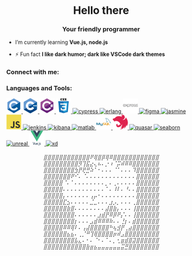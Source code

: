 <h1 align="center">Hello there</h1>
<h3 align="center">Your friendly programmer</h3>

-  I’m currently learning **Vue.js, node.js**

- ⚡ Fun fact **I like dark humor; dark like VSCode dark themes**

<h3 align="left">Connect with me:</h3>
<p align="left">
</p>

<h3 align="left">Languages and Tools:</h3>
<p align="left"> <a href="https://www.cprogramming.com/" target="_blank" rel="noreferrer"> <img src="https://raw.githubusercontent.com/devicons/devicon/master/icons/c/c-original.svg" alt="c" width="40" height="40"/> </a> <a href="https://www.w3schools.com/cpp/" target="_blank" rel="noreferrer"> <img src="https://raw.githubusercontent.com/devicons/devicon/master/icons/cplusplus/cplusplus-original.svg" alt="cplusplus" width="40" height="40"/> </a> <a href="https://www.w3schools.com/cs/" target="_blank" rel="noreferrer"> <img src="https://raw.githubusercontent.com/devicons/devicon/master/icons/csharp/csharp-original.svg" alt="csharp" width="40" height="40"/> </a> <a href="https://www.w3schools.com/css/" target="_blank" rel="noreferrer"> <img src="https://raw.githubusercontent.com/devicons/devicon/master/icons/css3/css3-original-wordmark.svg" alt="css3" width="40" height="40"/> </a> <a href="https://www.cypress.io" target="_blank" rel="noreferrer"> <img src="https://raw.githubusercontent.com/simple-icons/simple-icons/6e46ec1fc23b60c8fd0d2f2ff46db82e16dbd75f/icons/cypress.svg" alt="cypress" width="40" height="40"/> </a> <a href="https://www.erlang.org/" target="_blank" rel="noreferrer"> <img src="https://www.vectorlogo.zone/logos/erlang/erlang-official.svg" alt="erlang" width="40" height="40"/> </a> <a href="https://expressjs.com" target="_blank" rel="noreferrer"> <img src="https://raw.githubusercontent.com/devicons/devicon/master/icons/express/express-original-wordmark.svg" alt="express" width="40" height="40"/> </a> <a href="https://www.figma.com/" target="_blank" rel="noreferrer"> <img src="https://www.vectorlogo.zone/logos/figma/figma-icon.svg" alt="figma" width="40" height="40"/> </a> <a href="https://jasmine.github.io/" target="_blank" rel="noreferrer"> <img src="https://www.vectorlogo.zone/logos/jasmine/jasmine-icon.svg" alt="jasmine" width="40" height="40"/> </a> <a href="https://developer.mozilla.org/en-US/docs/Web/JavaScript" target="_blank" rel="noreferrer"> <img src="https://raw.githubusercontent.com/devicons/devicon/master/icons/javascript/javascript-original.svg" alt="javascript" width="40" height="40"/> </a> <a href="https://www.jenkins.io" target="_blank" rel="noreferrer"> <img src="https://www.vectorlogo.zone/logos/jenkins/jenkins-icon.svg" alt="jenkins" width="40" height="40"/> </a> <a href="https://www.elastic.co/kibana" target="_blank" rel="noreferrer"> <img src="https://www.vectorlogo.zone/logos/elasticco_kibana/elasticco_kibana-icon.svg" alt="kibana" width="40" height="40"/> </a> <a href="https://www.mathworks.com/" target="_blank" rel="noreferrer"> <img src="https://upload.wikimedia.org/wikipedia/commons/2/21/Matlab_Logo.png" alt="matlab" width="40" height="40"/> </a> <a href="https://www.mysql.com/" target="_blank" rel="noreferrer"> <img src="https://raw.githubusercontent.com/devicons/devicon/master/icons/mysql/mysql-original-wordmark.svg" alt="mysql" width="40" height="40"/> </a> <a href="https://nestjs.com/" target="_blank" rel="noreferrer"> <img src="https://raw.githubusercontent.com/devicons/devicon/master/icons/nestjs/nestjs-plain.svg" alt="nestjs" width="40" height="40"/> </a> <a href="https://quasar.dev/" target="_blank" rel="noreferrer"> <img src="https://cdn.quasar.dev/logo/svg/quasar-logo.svg" alt="quasar" width="40" height="40"/> </a> <a href="https://seaborn.pydata.org/" target="_blank" rel="noreferrer"> <img src="https://seaborn.pydata.org/_images/logo-mark-lightbg.svg" alt="seaborn" width="40" height="40"/> </a> <a href="https://unrealengine.com/" target="_blank" rel="noreferrer"> <img src="https://raw.githubusercontent.com/kenangundogan/fontisto/036b7eca71aab1bef8e6a0518f7329f13ed62f6b/icons/svg/brand/unreal-engine.svg" alt="unreal" width="40" height="40"/> </a> <a href="https://vuejs.org/" target="_blank" rel="noreferrer"> <img src="https://raw.githubusercontent.com/devicons/devicon/master/icons/vuejs/vuejs-original-wordmark.svg" alt="vuejs" width="40" height="40"/> </a> <a href="https://www.adobe.com/products/xd.html" target="_blank" rel="noreferrer"> <img src="https://cdn.worldvectorlogo.com/logos/adobe-xd.svg" alt="xd" width="40" height="40"/> </a> </p>

<h6 align="center">⣿⣿⣿⣿⣿⣿⣿⣿⣿⣿⣿⣿⠟⢿⣿⡿⢿⠿⣿⣿⣿⣿⣿⣿⣿⣿⣿⣿⣿⣿
⣿⣿⣿⣿⣿⣿⣿⣿⣿⡻⢹⣯⣔⢄⠦⠄⡐⠰⠈⡭⠾⠿⠿⣿⣿⣿⣿⣿⣿⣿
⣿⣿⣿⣿⣿⣿⣿⣿⣳⡟⢟⣛⠵⠁⠂⠄⠄⠄⠈⠁⠄⠄⠄⠹⣿⣿⣿⣿⣿⣿
⣿⣿⣿⣿⣿⣿⣿⠟⠊⠄⠈⠄⠄⠄⠄⠄⠄⠄⠄⠄⠄⠄⠄⠄⣿⣿⣿⣿⣿⣿
⣿⣿⣿⣿⣿⠈⠄⠁⠄⠄⠄⠄⠄⠄⠄⠄⡀⠄⢀⠄⠄⠄⠄⠄⣿⣿⣿⣿⣿⣿
⣿⣿⣿⣿⣿⠄⠄⠄⠄⠄⠄⠄⠄⠄⠄⠄⠁⠄⠸⠇⠄⠘⠄⠄⣿⣿⣿⣿⣿⣿
⣿⣿⣿⣿⣿⡄⠄⠄⠄⠄⠄⠄⢠⡤⠂⠄⠄⠄⠄⠄⠄⠄⠄⠄⣿⣿⣿⣿⣿⣿
⣿⣿⣿⣿⣿⣏⣢⠄⠄⠄⠄⠄⣈⣀⠄⠄⠄⣰⡠⡀⠄⠄⠄⢀⣿⣿⣿⣿⣿⣿
⣿⣿⣿⣿⣿⣿⣷⣿⠄⠄⠄⠄⠄⠄⠄⠄⣼⣿⣷⡄⠄⠄⠄⢸⣿⣿⣿⣿⣿⣿
⣿⣿⣿⣿⣿⣿⣿⣿⠄⠄⠄⠄⠄⠄⣰⣾⡟⠿⡿⠟⡌⠄⠄⢸⣿⣿⣿⣿⣿⣿
⣿⣿⣿⣿⣿⣿⣿⣿⡆⠄⠄⠄⣠⣾⠿⠿⠿⠷⠄⠄⢘⡆⠄⣾⣿⣿⣿⣿⣿⣿
⣿⣿⣿⣿⣿⠿⠿⢿⠇⠄⢠⣼⣿⣿⣿⣿⣿⠓⢦⣺⡟⢀⣴⣿⣿⣿⣿⣿⣿⣿
⣿⣿⣿⣿⣿⣿⣦⣦⠄⢀⡈⠛⢹⢿⣿⣿⣿⣿⡶⠾⣠⣿⣿⣿⣿⣿⣿⣿⣿⣿
⣿⣿⣿⣿⣿⣿⣿⣿⣧⣄⠄⠂⠄⠈⠂⠄⠁⠄⡀⢂⣶⣾⣿⣽⣿⣿⣿⣿⣿⣿
⣿⣿⣿⣿⣿⣿⣿⣿⣿⣿⣿⣷⣶⣦⣤⣤⣤⣤⣤⣤⣭⣛⣿⣿⣿⣿⣿⣿⣿⣿
</h6>
